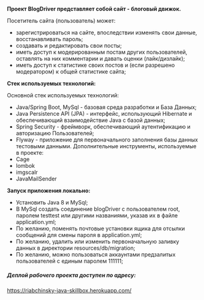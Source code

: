 **Проект BlogDriver представляет собой сайт - блоговый движок.**

Посетитель сайта (пользователь) может:
 - зарегистрироваться на сайте, впоследствии изменять свои данные, восстанавливать пароль;
 - создавать и редактировать свои посты;
 - иметь доступ к модерированным постам других пользователей, оставлять на них комментарии и давать оценки (лайк/дизлайк);
 - иметь доступ к статистике своих постов и (если разрешено модератором) к общей статистике сайта;

**Стек используемых технологий:**

Основной стек используемых технологий:
 - Java/Spring Boot, MySql - базовая среда разработки и База Данных;
 - Java Persistence API (JPA) - интерфейс, использующий Hibernate и обеспечивающий взаимодействие Java с базой данных;
 - Spring Security - фреймворк, обеспечивающий аутентификацию и авторизацию Пользователей;
 - Flyway - приложение для первоначального заполнения базы данных тестовыми данными.
 Дополнительные инструменты, используемые в проекте:
 - Cage
 - lombok
 - imgscalr
 - JavaMailSender

**Запуск приложения локально:**
 - Установить Java 8 и MySql;
 - В MySql создать соединение blogDriver с пользователем root, паролем testtest или другими названиями, указав их в файле application.yml;
 - По желанию, поменять почтовые установки ящика для отсылки сообщений для смены пароля в application.yml;
 - По желанию, удалить или изменить первоначальную заливку данных в директории resources/db/migration;
 - По желанию, можно пользоваться аккаунтами предзалитых пользователей с единым паролем 111111;

##### **Деплой рабочего проекта доступен по адресу:**
https://riabchinsky-java-skillbox.herokuapp.com/